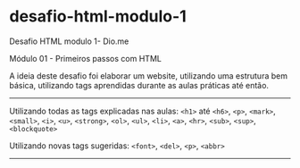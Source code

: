# desafio-html-modulo-1

Desafio HTML modulo 1- Dio.me

Módulo 01 - Primeiros passos com HTML


A ideia deste desafio foi elaborar um website, utilizando uma estrutura bem básica, utilizando tags aprendidas durante as aulas práticas até então.

<hr>


Utilizando todas as tags explicadas nas aulas: `<h1>` até `<h6>`, `<p>`, `<mark>`, `<small>`, `<i>`, `<u>`, `<strong>`, `<ol>`, `<ul>`, `<li>`, `<a>`, `<hr>`, `<sub>`, `<sup>`, `<blockquote>`

      

Utilizando novas tags sugeridas: `<font>`, `<del>`, `<p>`, `<abbr>` 

<hr>


